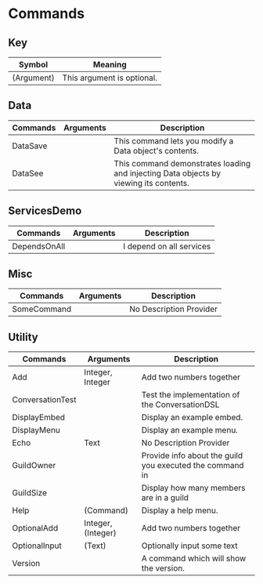 # Commands

## Key
| Symbol     | Meaning                    |
| ---------- | -------------------------- |
| (Argument) | This argument is optional. |

## Data
| Commands | Arguments | Description                                                                           |
| -------- | --------- | ------------------------------------------------------------------------------------- |
| DataSave | <none>    | This command lets you modify a Data object's contents.                                |
| DataSee  | <none>    | This command demonstrates loading and injecting Data objects by viewing its contents. |

## ServicesDemo
| Commands     | Arguments | Description              |
| ------------ | --------- | ------------------------ |
| DependsOnAll | <none>    | I depend on all services |

## Misc
| Commands    | Arguments | Description             |
| ----------- | --------- | ----------------------- |
| SomeCommand | <none>    | No Description Provider |

## Utility
| Commands         | Arguments          | Description                                              |
| ---------------- | ------------------ | -------------------------------------------------------- |
| Add              | Integer, Integer   | Add two numbers together                                 |
| ConversationTest | <none>             | Test the implementation of the ConversationDSL           |
| DisplayEmbed     | <none>             | Display an example embed.                                |
| DisplayMenu      | <none>             | Display an example menu.                                 |
| Echo             | Text               | No Description Provider                                  |
| GuildOwner       | <none>             | Provide info about the guild you executed the command in |
| GuildSize        | <none>             | Display how many members are in a guild                  |
| Help             | (Command)          | Display a help menu.                                     |
| OptionalAdd      | Integer, (Integer) | Add two numbers together                                 |
| OptionalInput    | (Text)             | Optionally input some text                               |
| Version          | <none>             | A command which will show the version.                   |

